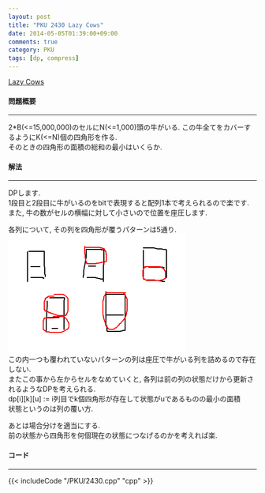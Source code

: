 ```yaml
---
layout: post
title: "PKU 2430 Lazy Cows"
date: 2014-05-05T01:39:00+09:00
comments: true
category: PKU
tags: [dp, compress]
---
```


[Lazy Cows](http://poj.org/problem?id=2430)

#### 問題概要

****

2*B(<=15,000,000)のセルにN(<=1,000)頭の牛がいる. この牛全てをカバーするようにK(<=N)個の四角形を作る.  
そのときの四角形の面積の総和の最小はいくらか.  


#### 解法

****

DPします.  
1段目と2段目に牛がいるのをbitで表現すると配列1本で考えられるので楽です.  
また, 牛の数がセルの横幅に対して小さいので位置を座圧します.  

各列について, その列を四角形が覆うパターンは5通り.  
![poj2430-01](/images/poj2430-01.png)  
この内一つも覆われていないパターンの列は座圧で牛がいる列を詰めるので存在しない.  
またこの事から左からセルをなめていくと, 各列は前の列の状態だけから更新されるようなDPを考えられる.  
dp[i][k][u] := i列目でk個四角形が存在して状態がuであるものの最小の面積  
状態というのは列の覆い方.  

あとは場合分けを適当にする.  
前の状態から四角形を何個現在の状態につなげるのかを考えれば楽.  


#### コード

****

{{< includeCode "/PKU/2430.cpp" "cpp" >}}

